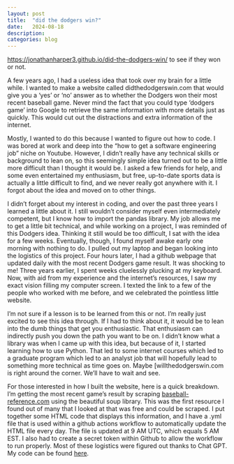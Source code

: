 ```yaml
---
layout: post
title:  "did the dodgers win?"
date:   2024-08-18
description: 
categories: blog
---
```

https://jonathanharper3.github.io/did-the-dodgers-win/ to see if they won or not.

A few years ago, I had a useless idea that took over my brain for a little while. I wanted to make a website called didthedodgerswin.com that would give you a ‘yes’ or ‘no’ answer as to whether the Dodgers won their most recent baseball game. Never mind the fact that you could type ‘dodgers game’ into Google to retrieve the same information with more details just as quickly. This would cut out the distractions and extra information of the internet.

Mostly, I wanted to do this because I wanted to figure out how to code. I was bored at work and deep into the “how to get a software engineering job” niche on Youtube. However, I didn’t really have any technical skills or background to lean on, so this seemingly simple idea turned out to be a little more difficult than I thought it would be. I asked a few friends for help, and some even entertained my enthusiasm, but free, up-to-date sports data is actually a little difficult to find, and we never really got anywhere with it. I forgot about the idea and moved on to other things.

I didn’t forget about my interest in coding, and over the past three years I learned a little about it. I still wouldn’t consider myself even intermediately competent, but I know how to import the pandas library. My job allows me to get a little bit technical, and while working on a project, I was reminded of this Dodgers idea. Thinking it still would be too difficult, I sat with the idea for a few weeks. Eventually, though, I found myself awake early one morning with nothing to do. I pulled out my laptop and began looking into the logistics of this project. Four hours later, I had a github webpage that updated daily with the most recent Dodgers game result. It was shocking to me! Three years earlier, I spent weeks cluelessly plucking at my keyboard. Now, with aid from my experience and the internet’s resources, I saw my exact vision filling my computer screen. I texted the link to a few of the people who worked with me before, and we celebrated the pointless little website.

I’m not sure if a lesson is to be learned from this or not. I’m really just excited to see this idea through. If I had to think about it, it would be to lean into the dumb things that get you enthusiastic. That enthusiasm can indirectly push you down the path you want to be on. I didn’t know what a library was when I came up with this idea, but because of it, I started learning how to use Python. That led to some internet courses which led to a graduate program which led to an analyst job that will hopefully lead to something more technical as time goes on. Maybe [willthedodgerswin.com is right around the corner. We’ll have to wait and see.

For those interested in how I built the website, here is a quick breakdown. I’m getting the most recent game’s result by scraping [baseball-reference.com](http://baseball-reference.com) using the beautiful soup library. This was the first resource I found out of many that I looked at that was free and could be scraped. I put together some HTML code that displays this information, and I have a .yml file that is used within a github actions workflow to automatically update the HTML file every day. The file is updated at 9 AM UTC, which equals 5 AM EST. I also had to create a secret token within Github to allow the workflow to run properly. Most of these logistics were figured out thanks to Chat GPT. My code can be found [here](https://github.com/jonathanharper3/did-the-dodgers-win).
